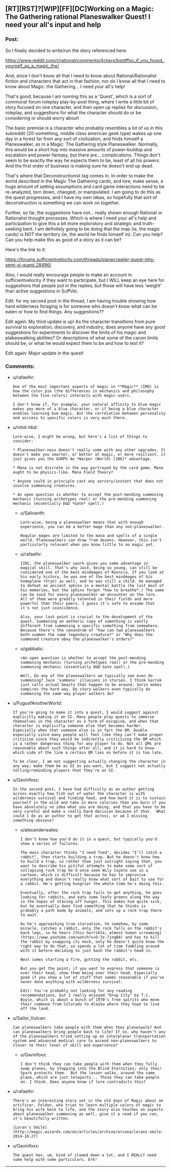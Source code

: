 ## [RT][RST]?[WIP][FF][DC]Working on a Magic: The Gathering rational Planeswalker Quest! I need your all's input and help

### Post:

So I finally decided to write/run the story referenced here:

https://www.reddit.com/r/rational/comments/4ctgyx/bstdffso_if_you_found_yourself_as_a_magic_the/

And, since I don't know all that I need to know about Rational/Rationalist fiction and characters that act in that fashion, nor do I know all that I need to know about Magic: the Gathering... I need your all's help!

That's good, because I am running this as a 'Quest', which is a sort of communal forum roleplay play-by-post thing, where I write a little bit of story focused on one character, and then open up replies for discussion, roleplay, and suggestions for what the character should do or be considering or should worry about!

The basic premise is a character who probably resembles a lot of us in this subreddit (20-something, middle class american geek type) wakes up one day in a forest far from any sort of civilization, and finds himself a Planeswalker, as in a Magic: The Gathering style Planeswalker.  Normally, this would be a short hop into massive amounts of power-buildup and escalation and power-fantasy, but there are... complications.  Things don't seem to be exactly the way he expects them to be, least of all his powers.  And the first order of business is making sure he doesn't end up dead.

That's where that Deconstructionist tag comes in.  In order to make the world described in the Magic The Gathering cards, and lore, make sense, a huge amount of setting assumptions and card game interactions need to be re-analyzed, torn down, changed, or manipulated.  I am going to do this as the quest progresses, and I have my own ideas, so hopefully that sort of deconstruction is something we can work on together.

Further, so far, the suggestions have not... really shown enough Rational or Rationalist thought processes.  Which is where I need your all's help and participation to give this a bit more exploratory and strategic and truth-seeking bent.  I am definitely going to be doing that the map (ie, the magic cards) is NOT the territory (ie, the world he finds himself in).  Can you help? Can you help make this as good of a story as it can be?

Here's the link to it:

https://forums.sufficientvelocity.com/threads/planecrawler-quest-mtg-semi-si-quest.28496/

Also, I would really encourage people to make an account in sufficientvelocity if they want to participate, but I WILL keep an eye here for suggestions that people put in the replies, but those will have less 'weight' than active suggestions in SuffVel.

Edit: for my second post in the thread, I am having trouble showing how hard wilderness foraging is for someone who doesn't know what can be eaten or how to find things. Any suggestions??

Edit again: My third update is up! As the character transitions from pure survival to exploration, discovery, and industry, does anyone have any good suggestions for experiments to discover the limits of his magic and plabeswalking abilities? Or descriptions of what some of the canon limits should be, or what he would expect them to be and how to test it?

Edit again: Major update in the quest!

### Comments:

- u/rafaelhr:
  ```
  One of the most important aspects of magic in **Magic** (IMO) is how the color pie (the differences in mechanics and philosophy between the five colors) interacts with magic users. 

  I don't know if, for example, your natural affinity to blue magic makes you more of a blue character, or if being a blue character enables learning bue magic. But the correlation between personality and acccess to specific colors is very much there.
  ```

- u/mhd-hbd:
  ```
  Lore-wise, I might be wrong, but here's a list of things to consider:

  * Planeswalker-ness doesn't really come with any other upgrades. It doesn't make you smarter, or better at magic, or more resilient, it just gives you the GURPS 4e *Warper (World) [100]* advantage.

  * Mana is not discrete in the way portrayed by the card game. Mana ought to be physics-like. Mana Field Theory?

  * Anyone could in principle cast any sorcery/instant that does not involve summoning creatures.

  * An open question is whether to accept the post-mending summoning mechanic (turning archetypes real) or the pre-mending summoning mechanic (essentially D&D *Gate* spell.)
  ```

  - u/Salivanth:
    ```
    Lore-wise, being a planeswalker means that with enough experience, you can be a better mage than any non-planeswalker.

    Regular mages are limited to the mana and spells of a single world. Planeswalkers can draw from dozens. However, this isn't particularly relevant when you know little to no magic yet.
    ```

  - u/rafaelhr:
    ```
    IIRC, the planeswalker spark gives you some advantage in magical skill. That's why Jace, being so young, can still be considered one of the best mindmages of Ravnica. If you look at his early history, he was one of the best mindmages of his homeplane (Vryn) as well, and he was still a child. He managed to defeat an ancient sphinx in a mental battle (he lost most of his memories, but the sphinx forgot *how to breathe*.) The same can be said for every planeswalker we encounter on the lore. All of them were greatly talented in their fields and more powerful than their peers. I guess it's safe to assume that it's not just coincidence.

    Also, your last point is crucial to the development of the quest. Summoning an aetheric copy of something is vastly different from summoning a specific something from somewhere. Because there's the conundrum of "how can two planeswalkers both summon the same legendary creature?" or "Why does the summoned creature obey the planeswalker's orders?"
    ```

  - u/gabbalis:
    ```
    >An open question is whether to accept the post-mending summoning mechanic (turning archetypes real) or the pre-mending summoning mechanic (essentially D&D Gate spell.)

    Well, Do any of the planeswalkers we typically see even do summoning? Jace 'summons' illusions in stories. I think Garruk just calls actual beasts that happen to be around, Sorin makes vampires the hard way. Do story walkers even typically do summoning the same way player walkers do?
    ```

- u/FuguofAnotherWorld:
  ```
  If you're going to make it into a quest, I would suggest against explicitly making it an SI. Many people play quests to immerse themselves in the character as a form of escapism, and when that character is explicitly someone else that becomes harder. Especially when that someone else is in fact the QM. Double especially since many people will feel like they can't make proper criticism since they would be indirectly criticising the QM which is a rather dangerous thing for any player to do. Not all QMs are reasonable about such things after all, and it is hard to know which side of the line a certain QM lies on before it is too late.

  To be clear, I am not suggesting actually changing the character in any way; make them be as SI as you want, but I suggest not actually telling/reminding players that they're an SI.
  ```

- u/Gavinfoxx:
  ```
  In the second post, I have had difficulty as an author getting across exactly how fish out of water the character is with wilderness survival and finding food, and how hard it is to sustain yourself in the wild and take in more calories than you burn if you have absolutely no idea what you are doing, and that you have to be very careful and make a really hard decision because of that.  What could I do as an author to get that across, or am I missing something obvious?
  ```

  - u/alexanderwales:
    ```
    I don't know how you'd do it in a quest, but typically you'd show a series of failures.

    The main character thinks "I need food", decides "I'll catch a rabbit", then starts building a trap. But he doesn't know how to build a trap, so rather than just outright saying that, you want to describe his pitiful attempts to make some sort of collapsing rock trap he'd once seen Wily Coyote use in a cartoon, which is difficult because he has to improvise everything and doesn't really know what sort of bait to use for a rabbit. He's getting hungrier the whole time he's doing this.

    Eventually, after the rock trap fails to get anything, he goes looking for rabbits, and eats some leafy greens along the way in the hopes of staving off hunger. This makes him quite sick, but he eventually does find something that he thinks is probably a path made by animals, and sets up a rock trap there to wait.

    As he's approaching true starvation, he somehow, by some miracle, catches a rabbit, only the rock falls on the rabbit's back legs, so he hears [this horrible, almost human screaming](https://www.youtube.com/watch?v=O-3z-TjnqB4) and has to kill the rabbit by snapping its neck, only he doesn't quite know the right way to do that, so spends a lot of time fumbling around with it before deciding to just bash the rabbit's head in.

    Next comes starting a fire, gutting the rabbit, etc.

    But you get the point; if you want to express that someone is over their head, show them being over their head. Especially good if you show a lot of stuff that seems reasonable if you've never done anything with wilderness survival.

    Edit: You're probably not looking for any reading recommendations, but I really enjoyed "Drop City" by T.C. Boyle, which is about a bunch of 1970's free spirits who move their commune from Colorado to Alaska where they hope to live off the land.
    ```

- u/Sailor_Vulcan:
  ```
  Can planeswalkers take people with them when they planeswalk? And can planeswalkers bring people back to life? If so, why haven't any of the planeswalkers tried setting up an interplanar transportation system and advanced medical care to ascend non-planeswalkers to closer to their level of skill and experience?
  ```

  - u/Gavinfoxx:
    ```
    I don't think they can take people with them when they fully swap planes, by stepping into the Blind Eternities; only their Spark protects them.  But the lesser walks, around the same plane, which are just teleports... Those they can take people on. I think. Does anyone know if lore contradicts this?
    ```

- u/rafaelhr:
  ```
  There's an interesting story set in the old days of Magic about an artificer, Feldon, who tries to learn multiple colors of magic to bring his wife back to life, and the story also touches on aspects about planeswalker summoning as well, give it a read if you can, it's beautifully written.

  [Loran's Smile](http://magic.wizards.com/en/articles/archive/arcana/lorans-smile-2014-10-27)
  ```

- u/Gavinfoxx:
  ```
  The quest has, um, kind of slowed down a lot, and I REALLY need some help with some particulars. Erk!
  ```

---

